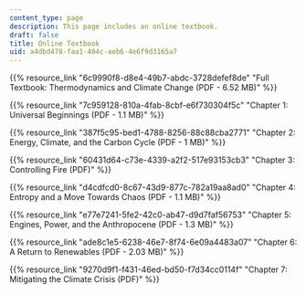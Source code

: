 ```yaml
---
content_type: page
description: This page includes an online textbook.
draft: false
title: Online Textbook
uid: a4dbd478-faa1-404c-aeb6-4e6f9d3165a7
---
```

{{% resource_link "6c9990f8-d8e4-49b7-abdc-3728defef8de" "Full Textbook: Thermodynamics and Climate Change (PDF - 6.52 MB)" %}}

{{% resource_link "7c959128-810a-4fab-8cbf-e6f730304f5c" "Chapter 1: Universal Beginnings (PDF - 1.1 MB)" %}}

{{% resource_link "387f5c95-bed1-4788-8256-88c88cba2771" "Chapter 2: Energy, Climate, and the Carbon Cycle (PDF - 1 MB)" %}}

{{% resource_link "60431d64-c73e-4339-a2f2-517e93153cb3" "Chapter 3: Controlling Fire (PDF)" %}}

{{% resource_link "d4cdfcd0-8c67-43d9-877c-782a19aa8ad0" "Chapter 4: Entropy and a Move Towards Chaos (PDF - 1.1 MB)" %}}

{{% resource_link "e77e7241-5fe2-42c0-ab47-d9d7faf56753" "Chapter 5: Engines, Power, and the Anthropocene (PDF - 1.3 MB)" %}}

{{% resource_link "ade8c1e5-6238-46e7-8f74-6e09a4483a07" "Chapter 6: A Return to Renewables (PDF - 2.03 MB)" %}}

{{% resource_link "9270d9f1-f431-46ed-bd50-f7d34cc0114f" "Chapter 7: Mitigating the Climate Crisis (PDF)" %}}